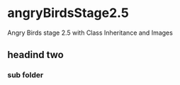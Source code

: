 # angryBirdsStage2.5
Angry Birds stage 2.5 with Class Inheritance and Images

## headind two

### sub folder